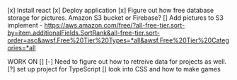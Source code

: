 [x] Install react
[x] Deploy application
[x] Figure out how free database storage for pictures. Amazon S3 bucket or Firebase?
[] Add pictures to S3 implement - https://aws.amazon.com/free/?all-free-tier.sort-by=item.additionalFields.SortRank&all-free-tier.sort-order=asc&awsf.Free%20Tier%20Types=*all&awsf.Free%20Tier%20Categories=*all 


WORK ON
[]
[-] Need to figure out how to retreive data for projects as well.
[?] set up project for TypeScript
[] look into CSS and how to make games